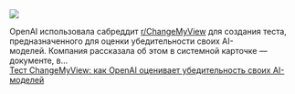 <!--2025-02-01 09:45:29-->
<div class="yb">
  <div class="rss smaller1 habr"><img src="https://habrastorage.org/getpro/habr/upload_files/65f/caa/4a9/65fcaa4a9639c250d0bc61bfd8ff9f2b.png" /><p>OpenAI использовала сабреддит&nbsp;<a href="https://www.reddit.com/r/changemyview/">r/ChangeMyView</a>&nbsp;для создания теста, предназначенного для оценки убедительности своих AI-моделей.&nbsp;Компания рассказала об этом в системной карточке — документе, в... <br><a class="light" href="https://habr.com/ru/companies/bothub/news/878562/?utm_source=habrahabr&utm_medium=rss&utm_campaign=878562">Тест ChangeMyView: как OpenAI оценивает убедительность своих AI-моделей</a></div>
</div>
